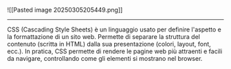 ![[Pasted image 20250305205449.png]]

---

CSS (Cascading Style Sheets) è un linguaggio usato per definire l'aspetto e la formattazione di un sito web. Permette di separare la struttura del contenuto (scritta in HTML) dalla sua presentazione (colori, layout, font, ecc.). In pratica, CSS permette di rendere le pagine web più attraenti e facili da navigare, controllando come gli elementi si mostrano nel browser.